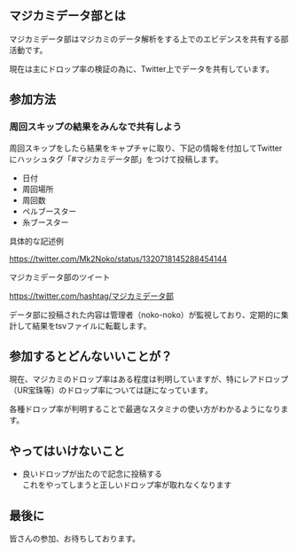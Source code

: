 ## マジカミデータ部とは

マジカミデータ部はマジカミのデータ解析をする上でのエビデンスを共有する部活動です。

現在は主にドロップ率の検証の為に、Twitter上でデータを共有しています。

## 参加方法

### 周回スキップの結果をみんなで共有しよう

周回スキップをしたら結果をキャプチャに取り、下記の情報を付加してTwitterにハッシュタグ「#マジカミデータ部」をつけて投稿します。

* 日付
* 周回場所
* 周回数
* ペルブースター
* 糸ブースター

具体的な記述例

https://twitter.com/Mk2Noko/status/1320718145288454144

マジカミデータ部のツイート

https://twitter.com/hashtag/マジカミデータ部

データ部に投稿された内容は管理者（noko-noko）が監視しており、定期的に集計して結果をtsvファイルに転載します。

## 参加するとどんないいことが？

現在、マジカミのドロップ率はある程度は判明していますが、特にレアドロップ（UR宝珠等）のドロップ率については謎になっています。

各種ドロップ率が判明することで最適なスタミナの使い方がわかるようになります。

## やってはいけないこと

* 良いドロップが出たので記念に投稿する<br>これをやってしまうと正しいドロップ率が取れなくなります

## 最後に

皆さんの参加、お待ちしております。
